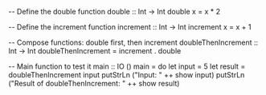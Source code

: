 -- Define the double function
double :: Int -> Int
double x = x * 2

-- Define the increment function
increment :: Int -> Int
increment x = x + 1

-- Compose functions: double first, then increment
doubleThenIncrement :: Int -> Int
doubleThenIncrement = increment . double

-- Main function to test it
main :: IO ()
main = do
    let input = 5
    let result = doubleThenIncrement input
    putStrLn ("Input: " ++ show input)
    putStrLn ("Result of doubleThenIncrement: " ++ show result)


